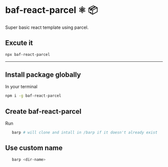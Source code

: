 # baf-react-parcel ⚛️ 📦
Super basic react template using parcel.

## Excute it 
```bash
npx baf-react-parcel
```

---

## Install package globally
In your terminal

```bash
npm i -g baf-react-parcel
```

## Create baf-react-parcel
Run
```bash
   barp # will clone and intall in /barp if it doesn't already exist
```

## Use custom name
```bash
   barp <dir-name>
```